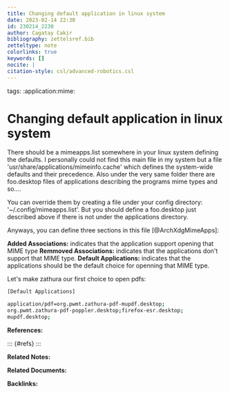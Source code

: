 ```yaml
---
title: Changing default application in linux system
date: 2023-02-14 22:30
id: 230214_2230
author: Cagatay Cakir
bibliography: zettelsref.bib
zetteltype: note
colorlinks: true
keywords: []
nocite: |
citation-style: csl/advanced-robotics.csl
---
```

tags: :application:mime:

# Changing default application in linux system 
There should be a mimeapps.list somewhere in your linux system defining
the defaults. I personally could not find this main file in my system 
but a file 'usr/share/applications/mimeinfo.cache' which defines the 
system-wide defaults and their precedence. Also under the very same 
folder there are foo.desktop files of applications describing the 
programs mime types and so.... 


You can override them by creating a file under your config directory: 
'~/.config/mimeapps.list'. But you should define a foo.desktop just 
described above if there is not under the applications directory.



Anyways, you can define three sections in this file [@ArchXdgMimeApps]:

**Added Associations:** indicates that the application support opening 
that MIME type
**Remmoved Associations:** indicates that the applications don't 
support that MIME type.
**Default Applications:** indicates that the applications should be
the default choice for openning that MIME type.

Let's make zathura our first choice to open pdfs:

```bash
[Default Applications]

application/pdf=org.pwmt.zathura-pdf-mupdf.desktop;
org.pwmt.zathura-pdf-poppler.desktop;firefox-esr.desktop;
mupdf.desktop;
```

**References:**

::: {#refs}
:::

**Related Notes:**


**Related Documents:**


**Backlinks:**
